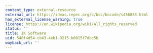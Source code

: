 ```yaml
---
content_type: external-resource
external_url: https://ideas.repec.org/c/boc/bocode/s456888.html
has_external_license_warning: true
license: https://en.wikipedia.org/wiki/All_rights_reserved
status: ''
title: IK Software
uid: 540f4d54-cb43-4eb1-9215-b0815f7dbe5b
wayback_url: ''
---
```

